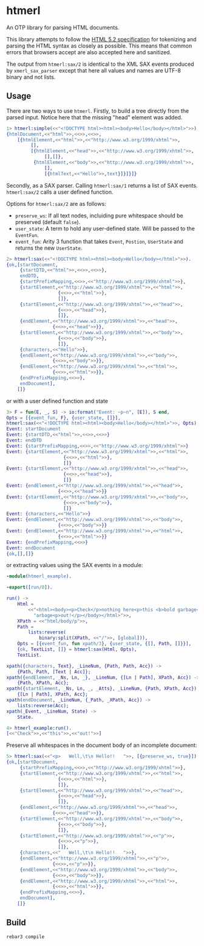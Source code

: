 htmerl
=====

An OTP library for parsing HTML documents.

This library attempts to follow the [HTML 5.2 specification](https://www.w3.org/TR/html52/)
for tokenizing and parsing the HTML syntax as closely as possible.
This means that common errors that browsers accept are also accepted here and sanitized.

The output from `htmerl:sax/2` is identical to the XML SAX events produced
by `xmerl_sax_parser` except that here all values and names are UTF-8 binary
and not lists.

Usage
-----

There are two ways to use `htmerl`.
Firstly, to build a tree directly from the parsed input. Notice here that the missing "head" element was added.

```erlang
1> htmerl:simple(<<"<!DOCTYPE html><html><body>Hello</body></html>">>).
{htmlDocument,<<"html">>,<<>>,<<>>,
    [{htmlElement,<<"html">>,<<"http://www.w3.org/1999/xhtml">>,
         [],
         [{htmlElement,<<"head">>,<<"http://www.w3.org/1999/xhtml">>,
              [],[]},
          {htmlElement,<<"body">>,<<"http://www.w3.org/1999/xhtml">>,
              [],
              [{htmlText,<<"Hello">>,text}]}]}]}
```

Secondly, as a SAX parser. Calling `htmerl:sax/1` returns a list of SAX events.
`htmerl:sax/2` calls a user defined function.

Options for `htmerl:sax/2` are as follows:

- `preserve_ws`: If all text nodes, incluiding pure whitespace should be preserved (default `false`).
- `user_state`: A term to hold any user-defined state. Will be passed to the `EventFun`.
- `event_fun`: Arity 3 function that takes `Event`, `Postion`, `UserState` and returns the new `UserState`.

```erlang
2> htmerl:sax(<<"<!DOCTYPE html><html><body>Hello</body></html>">>).
{ok,[startDocument,
     {startDTD,<<"html">>,<<>>,<<>>},
     endDTD,
     {startPrefixMapping,<<>>,<<"http://www.w3.org/1999/xhtml">>},
     {startElement,<<"http://www.w3.org/1999/xhtml">>,<<"html">>,
                   {<<>>,<<"html">>},
                   []},
     {startElement,<<"http://www.w3.org/1999/xhtml">>,<<"head">>,
                   {<<>>,<<"head">>},
                   []},
     {endElement,<<"http://www.w3.org/1999/xhtml">>,<<"head">>,
                 {<<>>,<<"head">>}},
     {startElement,<<"http://www.w3.org/1999/xhtml">>,<<"body">>,
                   {<<>>,<<"body">>},
                   []},
     {characters,<<"Hello">>},
     {endElement,<<"http://www.w3.org/1999/xhtml">>,<<"body">>,
                 {<<>>,<<"body">>}},
     {endElement,<<"http://www.w3.org/1999/xhtml">>,<<"html">>,
                 {<<>>,<<"html">>}},
     {endPrefixMapping,<<>>},
     endDocument],
    []}
```

 or with a user defined function and state

```erlang
3> F = fun(E, _, S) -> io:format("Event: ~p~n", [E]), S end,
Opts = [{event_fun, F}, {user_state, []}],
htmerl:sax(<<"<!DOCTYPE html><html><body>Hello</body></html>">>, Opts).
Event: startDocument
Event: {startDTD,<<"html">>,<<>>,<<>>}
Event: endDTD
Event: {startPrefixMapping,<<>>,<<"http://www.w3.org/1999/xhtml">>}
Event: {startElement,<<"http://www.w3.org/1999/xhtml">>,<<"html">>,
                     {<<>>,<<"html">>},
                     []}
Event: {startElement,<<"http://www.w3.org/1999/xhtml">>,<<"head">>,
                     {<<>>,<<"head">>},
                     []}
Event: {endElement,<<"http://www.w3.org/1999/xhtml">>,<<"head">>,
                   {<<>>,<<"head">>}}
Event: {startElement,<<"http://www.w3.org/1999/xhtml">>,<<"body">>,
                     {<<>>,<<"body">>},
                     []}
Event: {characters,<<"Hello">>}
Event: {endElement,<<"http://www.w3.org/1999/xhtml">>,<<"body">>,
                   {<<>>,<<"body">>}}
Event: {endElement,<<"http://www.w3.org/1999/xhtml">>,<<"html">>,
                   {<<>>,<<"html">>}}
Event: {endPrefixMapping,<<>>}
Event: endDocument
{ok,[],[]}
```

or extracting values using the SAX events in a module:

```erlang
-module(htmerl_example).

-export([run/0]).

run() ->
    Html =
        <<"<html><body><p>Check</p>nothing here<p>this <b>bold garbage</b></p>g"
          "arbage<p>out!</p></body></html>">>,
    XPath = <<"html/body/p">>,
    Path =
        lists:reverse(
            binary:split(XPath, <<"/">>, [global])),
    Opts = [{event_fun, fun xpath/3}, {user_state, {[], Path, []}}],
    {ok, TextList, []} = htmerl:sax(Html, Opts),
    TextList.

xpath({characters, Text}, _LineNum, {Path, Path, Acc}) ->
    {Path, Path, [Text | Acc]};
xpath({endElement, _Ns, Ln, _}, _LineNum, {[Ln | Path], XPath, Acc}) ->
    {Path, XPath, Acc};
xpath({startElement, _Ns, Ln, _, _Atts}, _LineNum, {Path, XPath, Acc}) ->
    {[Ln | Path], XPath, Acc};
xpath(endDocument, _LineNum, {_Path, _XPath, Acc}) ->
    lists:reverse(Acc);
xpath(_Event, _LineNum, State) ->
    State.
```

```erlang
4> htmerl_example:run().
[<<"Check">>,<<"this">>,<<"out!">>]
```

Preserve all whitespaces in the document body of an incomplete document:

```erlang
5> htmerl:sax(<<"<p>   Well,\t\n Hello!!   ">>, [{preserve_ws, true}]).
{ok,[startDocument,
     {startPrefixMapping,<<>>,<<"http://www.w3.org/1999/xhtml">>},
     {startElement,<<"http://www.w3.org/1999/xhtml">>,<<"html">>,
                   {<<>>,<<"html">>},
                   []},
     {startElement,<<"http://www.w3.org/1999/xhtml">>,<<"head">>,
                   {<<>>,<<"head">>},
                   []},
     {endElement,<<"http://www.w3.org/1999/xhtml">>,<<"head">>,
                 {<<>>,<<"head">>}},
     {startElement,<<"http://www.w3.org/1999/xhtml">>,<<"body">>,
                   {<<>>,<<"body">>},
                   []},
     {startElement,<<"http://www.w3.org/1999/xhtml">>,<<"p">>,
                   {<<>>,<<"p">>},
                   []},
     {characters,<<"   Well,\t\n Hello!!   ">>},
     {endElement,<<"http://www.w3.org/1999/xhtml">>,<<"p">>,
                 {<<>>,<<"p">>}},
     {endElement,<<"http://www.w3.org/1999/xhtml">>,<<"body">>,
                 {<<>>,<<"body">>}},
     {endElement,<<"http://www.w3.org/1999/xhtml">>,<<"html">>,
                 {<<>>,<<"html">>}},
     {endPrefixMapping,<<>>},
     endDocument],
    []}
```

Build
-----

```shell
rebar3 compile
```
